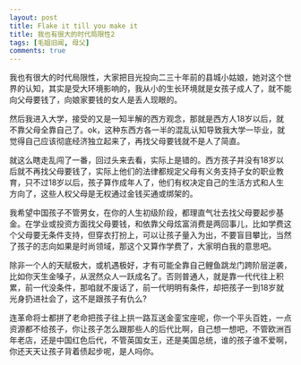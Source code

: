 ```yaml
---
layout: post
title: Flake it till you make it
title: 我也有很大的时代局限性2
tags: [毛姐旧闻, 母父]
comments: true
---
```


我也有很大的时代局限性，大家把目光投向二三十年前的县城小姑娘，她对这个世界的认知，其实是受大环境影响的，我从小的生长环境就是女孩子成人了，就不能向父母要钱了，向娘家要钱的女人是丢人现眼的。

然后我进入大学，接受的又是一知半解的西方观念，那就是西方人18岁以后，就不靠父母全靠自己了。ok，这种东西方各一半的混乱认知导致我大学一毕业，就觉得自己应该彻底经济独立起来了，再找父母要钱就不是人了简直。

就这么瞎走乱闯了一番，回过头来去看，实际上是错的。西方孩子并没有18岁以后就不再找父母要钱了，实际上他们的法律都规定父母有义务支持子女的职业教育，只不过18岁以后，孩子算作成年人了，他们有权决定自己的生活方式和人生方向了，这些人权父母是无权通过金钱买通或绑架的。

我希望中国孩子不管男女，在你的人生初级阶段，都理直气壮去找父母要起步基金。在学业或投资方面找父母要钱，和依靠父母炫富消费是两回事儿，比如学费这个父母要无条件支持，但穿衣打扮上，可以让孩子量入为出，不要盲目攀比，当然了孩子的志向如果是时尚领域，那这个又算作学费了，大家明白我的意思吧。

除非一个人的天赋极大，或机遇极好，才有可能全靠自己鲤鱼跳龙门跨阶层逆袭，比如你天生金嗓子，从泯然众人一跃成名了。否则普通人，就是靠一代代往上积累，前一代没条件，那咱就不废话了，前一代明明有条件，却把孩子一到18岁就光身扔进社会了，这不是跟孩子有仇么?

连革命将士都拼了老命把孩子往上拱一路互送金銮宝座呢，你一个平头百姓，一点资源都不给孩子，你让孩子怎么跟那些人的后代比啊，自己想一想吧，不管欧洲百年老店，还是中国红色后代，不管英国女王，还是美国总统，谁的孩子谁不爱啊，你还天天让孩子背着债起步呢，是人吗你。
